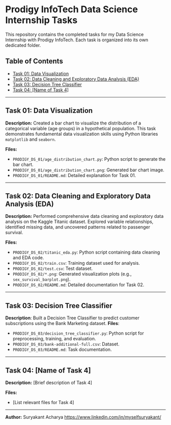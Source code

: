 # Prodigy InfoTech Data Science Internship Tasks

This repository contains the completed tasks for my Data
Science Internship with Prodigy InfoTech. Each task is organized into
its own dedicated folder.

## Table of Contents

* [Task 01: Data Visualization](#task-01-data-visualization)
* [Task 02: Data Cleaning and Exploratory Data Analysis (EDA)](#task-02-data-cleaning-and-exploratory-data-analysis-eda)
* [Task 03: Decision Tree Classifier](#task-03-decision-tree-classifier)
* [Task 04: [Name of Task 4]](#task-04-name-of-task-4)

---

## Task 01: Data Visualization

**Description:**
Created a bar chart to visualize the distribution of a categorical variable (age groups) in a hypothetical population. This task demonstrates fundamental data visualization skills using Python libraries `matplotlib` and `seaborn`.

**Files:**
* `PRODIGY_DS_01/age_distribution_chart.py`: Python script to generate the bar chart.
* `PRODIGY_DS_01/age_distribution_chart.png`: Generated bar chart image.
* `PRODIGY_DS_01/README.md`: Detailed explanation for Task 01.

---

## Task 02: Data Cleaning and Exploratory Data Analysis (EDA)

**Description:**
Performed comprehensive data cleaning and exploratory data analysis on the Kaggle Titanic dataset. Explored variable relationships, identified missing data, and uncovered patterns related to passenger survival.

**Files:**
* `PRODIGY_DS_02/titanic_eda.py`: Python script containing data cleaning and EDA code.
* `PRODIGY_DS_02/train.csv`: Training dataset used for analysis.
* `PRODIGY_DS_02/test.csv`: Test dataset.
* `PRODIGY_DS_02/*.png`: Generated visualization plots (e.g., `sex_survival_barplot.png`).
* `PRODIGY_DS_02/README.md`: Detailed documentation for Task 02.

---

## Task 03: Decision Tree Classifier
**Description**: Built a Decision Tree Classifier to predict customer subscriptions using the Bank Marketing dataset.
**Files**:
- `PRODIGY_DS_03/decision_tree_classifier.py`: Python script for preprocessing, training, and evaluation.
- `PRODIGY_DS_03/bank-additional-full.csv`: Dataset.
- `PRODIGY_DS_03/README.md`: Task documentation.

---

## Task 04: [Name of Task 4]

**Description:**
[Brief description of Task 4]

**Files:**
* [List relevant files for Task 4]

---

**Author:**
Suryakant Acharya
https://www.linkedin.com/in/myselfsuryakant/

